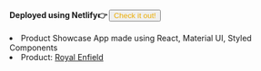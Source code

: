 <h4>Deployed using Netlify👉  <a href="https://bike-showcase.netlify.app/"><button style="color: #ebab00">Check it out!</button></a> </h4>
<li>Product Showcase App made using React, Material UI, Styled Components</li>
<li>Product: <a href="https://www.royalenfield.com/in/en/home/">Royal Enfield</a></li>
